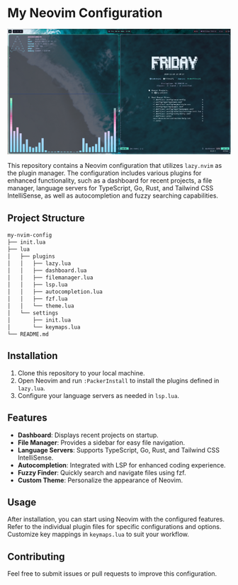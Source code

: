 # My Neovim Configuration

![Desktop](/assets/screenshot.png)

This repository contains a Neovim configuration that utilizes `lazy.nvim` as the plugin manager. The configuration includes various plugins for enhanced functionality, such as a dashboard for recent projects, a file manager, language servers for TypeScript, Go, Rust, and Tailwind CSS IntelliSense, as well as autocompletion and fuzzy searching capabilities.

## Project Structure

```
my-nvim-config
├── init.lua
├── lua
│   ├── plugins
│   │   ├── lazy.lua
│   │   ├── dashboard.lua
│   │   ├── filemanager.lua
│   │   ├── lsp.lua
│   │   ├── autocompletion.lua
│   │   ├── fzf.lua
│   │   └── theme.lua
│   └── settings
│       ├── init.lua
│       └── keymaps.lua
└── README.md
```

## Installation

1. Clone this repository to your local machine.
2. Open Neovim and run `:PackerInstall` to install the plugins defined in `lazy.lua`.
3. Configure your language servers as needed in `lsp.lua`.

## Features

- **Dashboard**: Displays recent projects on startup.
- **File Manager**: Provides a sidebar for easy file navigation.
- **Language Servers**: Supports TypeScript, Go, Rust, and Tailwind CSS IntelliSense.
- **Autocompletion**: Integrated with LSP for enhanced coding experience.
- **Fuzzy Finder**: Quickly search and navigate files using fzf.
- **Custom Theme**: Personalize the appearance of Neovim.

## Usage

After installation, you can start using Neovim with the configured features. Refer to the individual plugin files for specific configurations and options. Customize key mappings in `keymaps.lua` to suit your workflow.

## Contributing

Feel free to submit issues or pull requests to improve this configuration.
